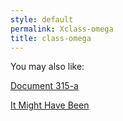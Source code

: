 ```yaml
---
style: default
permalink: Xclass-omega
title: class-omega
---
```

You may also like:

[Document 315-a](http://scp-wiki.net/scp-315-a)

[It Might Have Been](http://scp-wiki.net/it-might-have-been)
